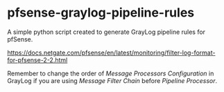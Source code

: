 # pfsense-graylog-pipeline-rules

A simple python script created to generate GrayLog pipeline rules for pfSense.

https://docs.netgate.com/pfsense/en/latest/monitoring/filter-log-format-for-pfsense-2-2.html

Remember to change the order of *Message Processors Configuration* in GrayLog if you are using *Message Filter Chain* before *Pipeline Processor*.
